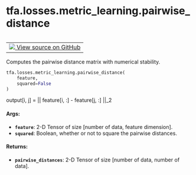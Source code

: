 <div itemscope itemtype="http://developers.google.com/ReferenceObject">
<meta itemprop="name" content="tfa.losses.metric_learning.pairwise_distance" />
<meta itemprop="path" content="Stable" />
</div>

# tfa.losses.metric_learning.pairwise_distance

<!-- Insert buttons and diff -->

<table class="tfo-notebook-buttons tfo-api" align="left">

<td>
  <a target="_blank" href="https://github.com/tensorflow/addons/tree/r0.7/tensorflow_addons/losses/metric_learning.py#L23-L73">
    <img src="https://www.tensorflow.org/images/GitHub-Mark-32px.png" />
    View source on GitHub
  </a>
</td></table>



<!-- Equality marker -->
Computes the pairwise distance matrix with numerical stability.

``` python
tfa.losses.metric_learning.pairwise_distance(
    feature,
    squared=False
)
```



<!-- Placeholder for "Used in" -->

output[i, j] = || feature[i, :] - feature[j, :] ||_2

#### Args:


* <b>`feature`</b>: 2-D Tensor of size [number of data, feature dimension].
* <b>`squared`</b>: Boolean, whether or not to square the pairwise distances.


#### Returns:


* <b>`pairwise_distances`</b>: 2-D Tensor of size [number of data, number of data].

